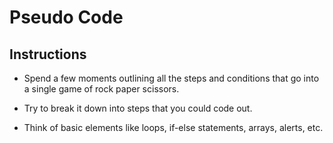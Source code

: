 # Pseudo Code

## Instructions

- Spend a few moments outlining all the steps and conditions that go into a single game of rock paper scissors.

- Try to break it down into steps that you could code out.

- Think of basic elements like loops, if-else statements, arrays, alerts, etc.
